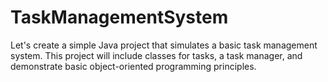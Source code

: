 # TaskManagementSystem
Let's create a simple Java project that simulates a basic task management system. This project will include classes for tasks, a task manager, and demonstrate basic object-oriented programming principles.
